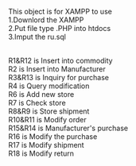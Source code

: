 This object is for XAMPP to use 
</br>1.Downlord the XAMPP 
</br>2.Put file type .PHP into htdocs 
</br>3.Imput the ru.sql

</br>R1&R12 is Insert into commodity
</br>R2 is Insert into Manufacturer
</br>R3&R13 is Inquiry for purchase
</br>R4 is Query modification
</br>R6 is Add new store
</br>R7 is Check store
</br>R8&R9 is Store shipment
</br>R10&R11 is Modify order 
</br>R15&R14 is Manufacturer's purchase
</br>R16 is Modify the purchase
</br>R17 is Modify shipment
</br>R18 is Modify return
